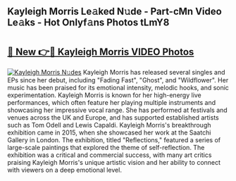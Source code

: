 ## Kayleigh Morris Le𝚊ked N𝚞de - Part-cMn Video Le𝚊ks - Hot Onlyf𝚊ns Photos tLmY8

# <h2><a href="http://ab76993.deff.icu/?id=Kayleigh+Morris">🔗 New 👉🔴 Kayleigh Morris VIDEO Photos</a></h2>

[![Kayleigh Morris N𝚞des](https://i.imgur.com/rIISA9y.gif)](http://ab76993.deff.icu/?id=Kayleigh+Morris)
Kayleigh Morris has released several singles and EPs since her debut, including "Fading Fast", "Ghost", and "Wildflower". Her music has been praised for its emotional intensity, melodic hooks, and sonic experimentation. Kayleigh Morris is known for her high-energy live performances, which often feature her playing multiple instruments and showcasing her impressive vocal range. She has performed at festivals and venues across the UK and Europe, and has supported established artists such as Tom Odell and Lewis Capaldi. Kayleigh Morris's breakthrough exhibition came in 2015, when she showcased her work at the Saatchi Gallery in London. The exhibition, titled "Reflections," featured a series of large-scale paintings that explored the theme of self-reflection. The exhibition was a critical and commercial success, with many art critics praising Kayleigh Morris's unique artistic vision and her ability to connect with viewers on a deep emotional level.
